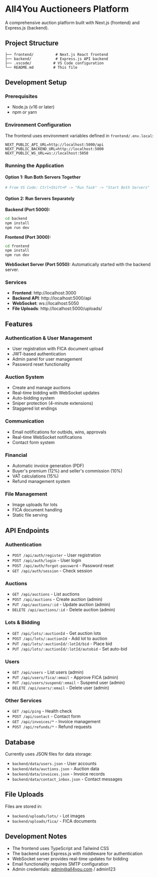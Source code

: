 # All4You Auctioneers Platform

A comprehensive auction platform built with Next.js (frontend) and Express.js (backend).

## Project Structure

```
├── frontend/          # Next.js React frontend
├── backend/           # Express.js API backend  
├── .vscode/          # VS Code configuration
└── README.md         # This file
```

## Development Setup

### Prerequisites
- Node.js (v16 or later)
- npm or yarn

### Environment Configuration

The frontend uses environment variables defined in `frontend/.env.local`:
```
NEXT_PUBLIC_API_URL=http://localhost:5000/api
NEXT_PUBLIC_BACKEND_URL=http://localhost:5000
NEXT_PUBLIC_WS_URL=ws://localhost:5050
```

### Running the Application

#### Option 1: Run Both Servers Together
```bash
# From VS Code: Ctrl+Shift+P -> "Run Task" -> "Start Both Servers"
```

#### Option 2: Run Servers Separately

**Backend (Port 5000):**
```bash
cd backend
npm install
npm run dev
```

**Frontend (Port 3000):**
```bash
cd frontend
npm install
npm run dev
```

**WebSocket Server (Port 5050):**
Automatically started with the backend server.

### Services

- **Frontend**: http://localhost:3000
- **Backend API**: http://localhost:5000/api  
- **WebSocket**: ws://localhost:5050
- **File Uploads**: http://localhost:5000/uploads/

## Features

### Authentication & User Management
- User registration with FICA document upload
- JWT-based authentication
- Admin panel for user management
- Password reset functionality

### Auction System
- Create and manage auctions
- Real-time bidding with WebSocket updates
- Auto-bidding system
- Sniper protection (4-minute extensions)
- Staggered lot endings

### Communication
- Email notifications for outbids, wins, approvals
- Real-time WebSocket notifications
- Contact form system

### Financial
- Automatic invoice generation (PDF)
- Buyer's premium (12%) and seller's commission (10%)
- VAT calculations (15%)
- Refund management system

### File Management
- Image uploads for lots
- FICA document handling
- Static file serving

## API Endpoints

### Authentication
- `POST /api/auth/register` - User registration
- `POST /api/auth/login` - User login
- `POST /api/auth/forgot-password` - Password reset
- `GET /api/auth/session` - Check session

### Auctions
- `GET /api/auctions` - List auctions
- `POST /api/auctions` - Create auction (admin)
- `PUT /api/auctions/:id` - Update auction (admin)
- `DELETE /api/auctions/:id` - Delete auction (admin)

### Lots & Bidding
- `GET /api/lots/:auctionId` - Get auction lots
- `POST /api/lots/:auctionId` - Add lot to auction
- `PUT /api/lots/:auctionId/:lotId/bid` - Place bid
- `PUT /api/lots/:auctionId/:lotId/autobid` - Set auto-bid

### Users
- `GET /api/users` - List users (admin)
- `PUT /api/users/fica/:email` - Approve FICA (admin)
- `PUT /api/users/suspend/:email` - Suspend user (admin)
- `DELETE /api/users/:email` - Delete user (admin)

### Other Services
- `GET /api/ping` - Health check
- `POST /api/contact` - Contact form
- `GET /api/invoices/*` - Invoice management
- `POST /api/refunds/*` - Refund requests

## Database

Currently uses JSON files for data storage:
- `backend/data/users.json` - User accounts
- `backend/data/auctions.json` - Auction data
- `backend/data/invoices.json` - Invoice records
- `backend/data/contact_inbox.json` - Contact messages

## File Uploads

Files are stored in:
- `backend/uploads/lots/` - Lot images
- `backend/uploads/fica/` - FICA documents

## Development Notes

- The frontend uses TypeScript and Tailwind CSS
- The backend uses Express.js with middleware for authentication
- WebSocket server provides real-time updates for bidding
- Email functionality requires SMTP configuration
- Admin credentials: admin@all4you.com / admin123
